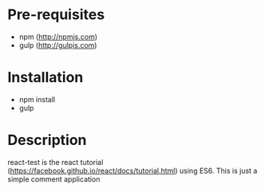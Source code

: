 # Pre-requisites
* npm (http://npmjs.com)
* gulp (http://gulpjs.com)

# Installation
* npm install
* gulp

# Description
react-test is the react tutorial (https://facebook.github.io/react/docs/tutorial.html) using ES6. This is just a simple comment application
